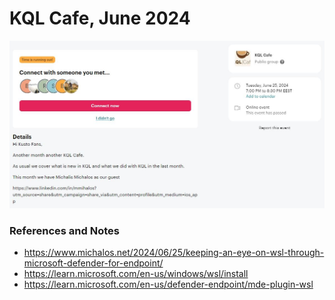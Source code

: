 # KQL Cafe, June 2024

<p align="center">
  <img src="https://raw.githubusercontent.com/cyb3rmik3/presentations/main/202406-kqlcafe/MichalisMichalos-KQLCafe.jpg">
</p>

### References and Notes

- https://www.michalos.net/2024/06/25/keeping-an-eye-on-wsl-through-microsoft-defender-for-endpoint/
- https://learn.microsoft.com/en-us/windows/wsl/install
- https://learn.microsoft.com/en-us/defender-endpoint/mde-plugin-wsl
